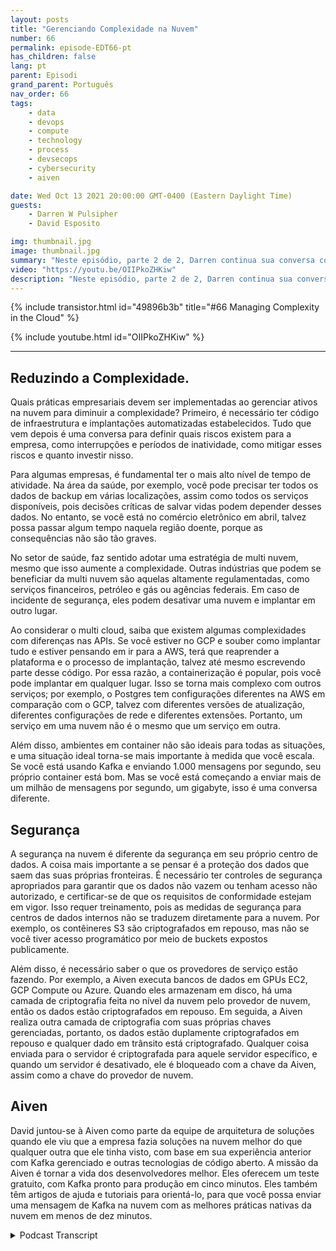 ```yaml
---
layout: posts
title: "Gerenciando Complexidade na Nuvem"
number: 66
permalink: episode-EDT66-pt
has_children: false
lang: pt
parent: Episodi
grand_parent: Português
nav_order: 66
tags:
    - data
    - devops
    - compute
    - technology
    - process
    - devsecops
    - cybersecurity
    - aiven

date: Wed Oct 13 2021 20:00:00 GMT-0400 (Eastern Daylight Time)
guests:
    - Darren W Pulsipher
    - David Esposito

img: thumbnail.jpg
image: thumbnail.jpg
summary: "Neste episódio, parte 2 de 2, Darren continua sua conversa com David Esposito, Arquiteto de Soluções Globais, da Aiven, sobre acelerar a adoção em nuvem enquanto reduz a complexidade e os custos."
video: "https://youtu.be/OIIPkoZHKiw"
description: "Neste episódio, parte 2 de 2, Darren continua sua conversa com David Esposito, Arquiteto de Soluções Globais, da Aiven, sobre acelerar a adoção em nuvem enquanto reduz a complexidade e os custos."
---
```


<div>
{% include transistor.html id="49896b3b" title="#66 Managing Complexity in the Cloud" %}

{% include youtube.html id="OIIPkoZHKiw" %}
</div>

---

## Reduzindo a Complexidade.

Quais práticas empresariais devem ser implementadas ao gerenciar ativos na nuvem para diminuir a complexidade? Primeiro, é necessário ter código de infraestrutura e implantações automatizadas estabelecidos. Tudo que vem depois é uma conversa para definir quais riscos existem para a empresa, como interrupções e períodos de inatividade, como mitigar esses riscos e quanto investir nisso.

Para algumas empresas, é fundamental ter o mais alto nível de tempo de atividade. Na área da saúde, por exemplo, você pode precisar ter todos os dados de backup em várias localizações, assim como todos os serviços disponíveis, pois decisões críticas de salvar vidas podem depender desses dados. No entanto, se você está no comércio eletrônico em abril, talvez possa passar algum tempo naquela região doente, porque as consequências não são tão graves.

No setor de saúde, faz sentido adotar uma estratégia de multi nuvem, mesmo que isso aumente a complexidade. Outras indústrias que podem se beneficiar da multi nuvem são aquelas altamente regulamentadas, como serviços financeiros, petróleo e gás ou agências federais. Em caso de incidente de segurança, eles podem desativar uma nuvem e implantar em outro lugar.

Ao considerar o multi cloud, saiba que existem algumas complexidades com diferenças nas APIs. Se você estiver no GCP e souber como implantar tudo e estiver pensando em ir para a AWS, terá que reaprender a plataforma e o processo de implantação, talvez até mesmo escrevendo parte desse código. Por essa razão, a containerização é popular, pois você pode implantar em qualquer lugar. Isso se torna mais complexo com outros serviços; por exemplo, o Postgres tem configurações diferentes na AWS em comparação com o GCP, talvez com diferentes versões de atualização, diferentes configurações de rede e diferentes extensões. Portanto, um serviço em uma nuvem não é o mesmo que um serviço em outra.

Além disso, ambientes em container não são ideais para todas as situações, e uma situação ideal torna-se mais importante à medida que você escala. Se você está usando Kafka e enviando 1.000 mensagens por segundo, seu próprio container está bom. Mas se você está começando a enviar mais de um milhão de mensagens por segundo, um gigabyte, isso é uma conversa diferente.

## Segurança

A segurança na nuvem é diferente da segurança em seu próprio centro de dados. A coisa mais importante a se pensar é a proteção dos dados que saem das suas próprias fronteiras. É necessário ter controles de segurança apropriados para garantir que os dados não vazem ou tenham acesso não autorizado, e certificar-se de que os requisitos de conformidade estejam em vigor. Isso requer treinamento, pois as medidas de segurança para centros de dados internos não se traduzem diretamente para a nuvem. Por exemplo, os contêineres S3 são criptografados em repouso, mas não se você tiver acesso programático por meio de buckets expostos publicamente.

Além disso, é necessário saber o que os provedores de serviço estão fazendo. Por exemplo, a Aiven executa bancos de dados em GPUs EC2, GCP Compute ou Azure. Quando eles armazenam em disco, há uma camada de criptografia feita no nível da nuvem pelo provedor de nuvem, então os dados estão criptografados em repouso. Em seguida, a Aiven realiza outra camada de criptografia com suas próprias chaves gerenciadas, portanto, os dados estão duplamente criptografados em repouso e qualquer dado em trânsito está criptografado. Qualquer coisa enviada para o servidor é criptografada para aquele servidor específico, e quando um servidor é desativado, ele é bloqueado com a chave da Aiven, assim como a chave do provedor de nuvem.

## Aiven

David juntou-se à Aiven como parte da equipe de arquitetura de soluções quando ele viu que a empresa fazia soluções na nuvem melhor do que qualquer outra que ele tinha visto, com base em sua experiência anterior com Kafka gerenciado e outras tecnologias de código aberto. A missão da Aiven é tornar a vida dos desenvolvedores melhor. Eles oferecem um teste gratuito, com Kafka pronto para produção em cinco minutos. Eles também têm artigos de ajuda e tutoriais para orientá-lo, para que você possa enviar uma mensagem de Kafka na nuvem com as melhores práticas nativas da nuvem em menos de dez minutos.



<details>
<summary> Podcast Transcript </summary>

<p></p>

</details>
